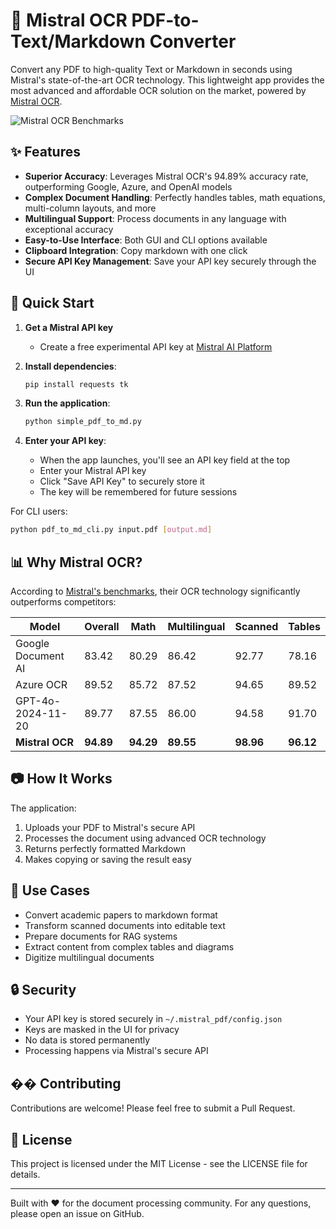 # 🚀 Mistral OCR PDF-to-Text/Markdown Converter

Convert any PDF to high-quality Text or Markdown in seconds using Mistral's state-of-the-art OCR technology. This lightweight app provides the most advanced and affordable OCR solution on the market, powered by [Mistral OCR](https://mistral.ai/news/mistral-ocr).

![Mistral OCR Benchmarks](https://mistral.ai/images/ocr/ocr-benchmark-chart.png)

## ✨ Features

- **Superior Accuracy**: Leverages Mistral OCR's 94.89% accuracy rate, outperforming Google, Azure, and OpenAI models
- **Complex Document Handling**: Perfectly handles tables, math equations, multi-column layouts, and more
- **Multilingual Support**: Process documents in any language with exceptional accuracy
- **Easy-to-Use Interface**: Both GUI and CLI options available
- **Clipboard Integration**: Copy markdown with one click
- **Secure API Key Management**: Save your API key securely through the UI

## 🔧 Quick Start

1. **Get a Mistral API key**
   - Create a free experimental API key at [Mistral AI Platform](https://console.mistral.ai/)

2. **Install dependencies**:
   ```bash
   pip install requests tk
   ```

3. **Run the application**:
   ```bash
   python simple_pdf_to_md.py
   ```

4. **Enter your API key**:
   - When the app launches, you'll see an API key field at the top
   - Enter your Mistral API key
   - Click "Save API Key" to securely store it
   - The key will be remembered for future sessions

For CLI users:
   ```bash
   python pdf_to_md_cli.py input.pdf [output.md]
   ```

## 📊 Why Mistral OCR?

According to [Mistral's benchmarks](https://mistral.ai/news/mistral-ocr), their OCR technology significantly outperforms competitors:

| Model                | Overall | Math  | Multilingual | Scanned | Tables |
|----------------------|---------|-------|--------------|---------|--------|
| Google Document AI   | 83.42   | 80.29 | 86.42        | 92.77   | 78.16  |
| Azure OCR            | 89.52   | 85.72 | 87.52        | 94.65   | 89.52  |
| GPT-4o-2024-11-20    | 89.77   | 87.55 | 86.00        | 94.58   | 91.70  |
| **Mistral OCR**      | **94.89** | **94.29** | **89.55** | **98.96** | **96.12** |

## 📷 How It Works

The application:
1. Uploads your PDF to Mistral's secure API
2. Processes the document using advanced OCR technology
3. Returns perfectly formatted Markdown
4. Makes copying or saving the result easy

## 📝 Use Cases

- Convert academic papers to markdown format
- Transform scanned documents into editable text
- Prepare documents for RAG systems
- Extract content from complex tables and diagrams
- Digitize multilingual documents

## 🔒 Security

- Your API key is stored securely in `~/.mistral_pdf/config.json`
- Keys are masked in the UI for privacy
- No data is stored permanently
- Processing happens via Mistral's secure API

## �� Contributing

Contributions are welcome! Please feel free to submit a Pull Request.

## 📄 License

This project is licensed under the MIT License - see the LICENSE file for details.

---

Built with ❤️ for the document processing community. For any questions, please open an issue on GitHub. 